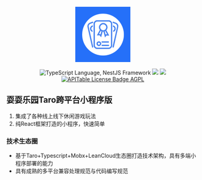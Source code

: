 <p align="center">
  <img src="static/logo.png" />
</p>
<P align="center">
  <img src="https://img.shields.io/badge/TypeScript-007ACC?logo=typescript&logoColor=white" alt="TypeScript Language, NestJS Framework" />
  <img src="https://img.shields.io/badge/React-5364e9?logo=react&logoColor=00b3e0&style=social" />
  <a target="_b lank" href="https://render.com/deploy?repo=https://github.com/apitable/apitable">
      <img src="https://img.shields.io/badge/render-deploy-5364e9" />
  </a>
  <a target="_blank" href="https://github.com/Danielqiuf/good-idea-life-stack/blob/main/LICENSE">
      <img src="https://img.shields.io/badge/LICENSE-MIT-ff69b4" alt="APITable License Badge AGPL" />
  </a>
</P>

## 耍耍乐园Taro跨平台小程序版
1. 集成了各种线上线下休闲游戏玩法
2. 纯React框架打造的小程序，快速简单

### 技术生态圈
- 基于Taro+Typescript+Mobx+LeanCloud生态圈打造技术架构，具有多端小程序部署的能力
- 具有成熟的多平台兼容处理规范与代码编写规范


